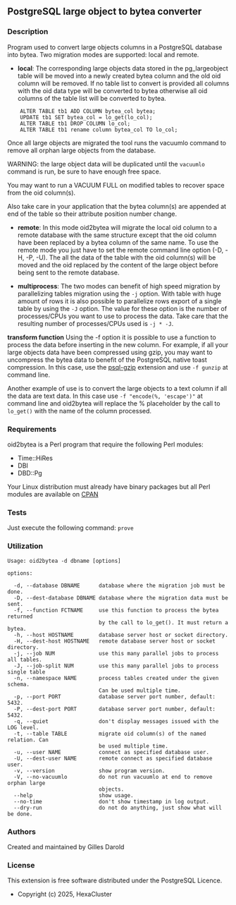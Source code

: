 ## PostgreSQL large object to bytea converter

### Description

Program used to convert large objects columns in a PostgreSQL database into
bytea. Two migration modes are supported: local and remote.

- **local**:
The corresponding large objects data stored in the pg_largeobject table
will be moved into a newly created bytea column and the old oid column will be
removed. If no table list to convert is provided all columns with the oid data
type will be converted to bytea otherwise all oid columns of the table list
will be converted to bytea. 
```
	ALTER TABLE tb1 ADD COLUMN bytea_col bytea;
	UPDATE tb1 SET bytea_col = lo_get(lo_col);
	ALTER TABLE tb1 DROP COLUMN lo_col;
	ALTER TABLE tb1 rename column bytea_col TO lo_col;
```
Once all large objects are migrated the tool runs the vacuumlo command to
remove all orphan large objects from the database.

WARNING: the large object data will be duplicated until the `vacuumlo` command
is run, be sure to have enough free space.

You may want to run a VACUUM FULL on modified tables to recover space from
the oid column(s).

Also take care in your application that the bytea column(s) are appended at end
of the table so their attribute position number change.

- **remote**:
In this mode oid2bytea will migrate the local oid column to a remote database
with the same structure except that the oid column have been replaced by a bytea
column of the same name. To use the remote mode you just have to set the remote
command line option (-D, -H, -P, -U). The all the data of the table with the oid
column(s) will be moved and the oid replaced by the content of the large object
before being sent to the remote database.

- **multiprocess**:
The two modes can benefit of high speed migration by parallelizing tables migration
using the `-j` option. With table with huge amount of rows it is also possible to
parallelize rows export of a single table by using the `-J` option. The value for
these option is the number of processes/CPUs you want to use to process the data.
Take care that the resulting number of processes/CPUs used is `-j * -J`.

**transform function**
Using the -f option it is possible to use a function to process the data before
inserting in the new column. For example, if all your large objects data have
been compressed using gzip, you may want to uncompress the bytea data to benefit
of the PostgreSQL native toast compression. In this case, use the
[psql-gzip](https://github.com/pramsey/pgsql-gzip) extension and use `-f gunzip`
at command line.

Another example of use is to convert the large objects to a text column if all
the data are text data. In this case use `-f "encode(%, 'escape')"` at command
line and oid2bytea will replace the % placeholder by the call to `lo_get()` with
the name of the column processed.

### Requirements

oid2bytea is a Perl program that require the following Perl modules:

- Time::HiRes
- DBI
- DBD::Pg

Your Linux distribution must already have binary packages but all Perl modules
are available on [CPAN](https://www.cpan.org/)

### Tests

Just execute the following command: `prove`

### Utilization

```
Usage: oid2bytea -d dbname [options]

options:

  -d, --database DBNAME      database where the migration job must be done.
  -D, --dest-database DBNAME database where the migration data must be sent.
  -f, --function FCTNAME     use this function to process the bytea returned
                             by the call to lo_get(). It must return a bytea.
  -h, --host HOSTNAME        database server host or socket directory.
  -H, --dest-host HOSTNAME   remote database server host or socket directory.
  -j, --job NUM              use this many parallel jobs to process all tables.
  -J, --job-split NUM        use this many parallel jobs to process single table
  -n, --namespace NAME       process tables created under the given schema.
                             Can be used multiple time.
  -p, --port PORT            database server port number, default: 5432.
  -P, --dest-port PORT       database server port number, default: 5432.
  -q, --quiet                don't display messages issued with the LOG level.
  -t, --table TABLE          migrate oid column(s) of the named relation. Can
                             be used multiple time.
  -u, --user NAME            connect as specified database user.
  -U, --dest-user NAME       remote connect as specified database user.
  -v, --version              show program version.
  -V, --no-vacuumlo          do not run vacuumlo at end to remove orphan large
                             objects.
  --help                     show usage.
  --no-time                  don't show timestamp in log output.
  --dry-run                  do not do anything, just show what will be done.
```

### Authors

Created and maintained by Gilles Darold

### License

This extension is free software distributed under the PostgreSQL Licence.

- Copyright (c) 2025, HexaCluster

